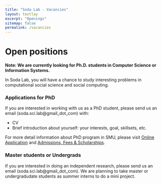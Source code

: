 ```yaml
---
title: "Soda Lab - Vacancies"
layout: textlay
excerpt: "Openings"
sitemap: false
permalink: /vacancies
---
```


# Open positions

**Note: We are currently looking for Ph.D. students in Computer Science or Information Systems.**

In Soda Lab, you will have a chance to study interesting problems in computational social science and social computing. 

<!-- ### Current open positions

You find the current job openings here:
[Opening 1]({{ site.baseurl }}/downloads/GeneralPostdoc_2019_v01.pdf),
[Opening 2]({{ site.baseurl }}/downloads/PPMS_PhD_2019_v01.pdf).

It might be interesting to look at some past job advertisements. While the projects keep changing, the themes are still roughly the same. You can download them [here]({{ site.baseurl }}/downloads/PD.pdf), [here]({{ site.baseurl }}/downloads/PHD1.pdf), or [here]({{ site.baseurl }}/downloads/PHD2.pdf). -->

### Applications for PhD
If you are interested in working with us as a PhD student, please send us an email (soda.sci.lab@gmail_dot_com) with:
* CV
* Brief introduction about yourself: your interests, goal, skillsets, etc.

For more detail information about PhD program in SMU, please visit [Online Application](https://sis.smu.edu.sg/programmes/PhD/online-application) and [Admissions, Fees & Scholarships](https://sis.smu.edu.sg/programmes/PhD/admission-fees-scholarships). 

<!-- **Important**: please insert _"Application PhD"_ or _"Application Postdoc"_ in the subject line. If you are applying to a specific advertisement, note this in your email. -->

<!-- ### Master projects for Leiden University students
If you are a Master student at Leiden University looking for a Master project, contact me (or any group member) per email or stop by my office. -->

### Master students or Undergrads
If you are interested in doing an independent research, please send us an email (soda.sci.lab@gmail_dot_com). 
We are planning to take master or undergradudate students as summer interns to do a mini project.


<!-- <figure>
<img src="{{ site.url }}{{ site.baseurl }}/images/picpic/Gallery/DSC_0696.jpg" width="95%">
</figure> -->
